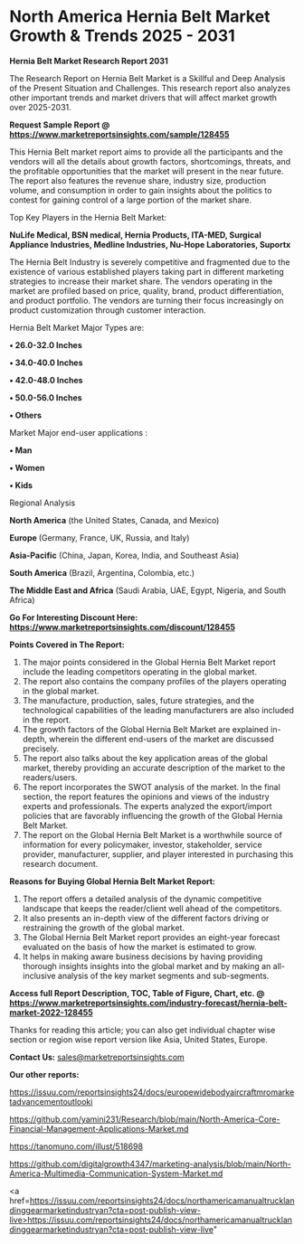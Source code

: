 # North America Hernia Belt Market Growth & Trends 2025 - 2031

<strong>Hernia Belt Market Research Report 2031</strong>

The Research Report on Hernia Belt Market is a Skillful and Deep Analysis of the Present Situation and Challenges. This research report also analyzes other important trends and market drivers that will affect market growth over 2025-2031.

<strong>Request Sample Report @ <a href=https://www.marketreportsinsights.com/sample/128455>https://www.marketreportsinsights.com/sample/128455</a></strong>

This Hernia Belt market report aims to provide all the participants and the vendors will all the details about growth factors, shortcomings, threats, and the profitable opportunities that the market will present in the near future. The report also features the revenue share, industry size, production volume, and consumption in order to gain insights about the politics to contest for gaining control of a large portion of the market share.

Top Key Players in the Hernia Belt Market:

<strong>NuLife Medical, BSN medical, Hernia Products, ITA-MED, Surgical Appliance Industries, Medline Industries, Nu-Hope Laboratories, Suportx</strong>

The Hernia Belt Industry is severely competitive and fragmented due to the existence of various established players taking part in different marketing strategies to increase their market share. The vendors operating in the market are profiled based on price, quality, brand, product differentiation, and product portfolio. The vendors are turning their focus increasingly on product customization through customer interaction.

Hernia Belt Market Major Types are:

<strong>• 26.0-32.0 Inches

• 34.0-40.0 Inches

• 42.0-48.0 Inches

• 50.0-56.0 Inches

• Others</strong>

Market Major end-user applications :

<strong>• Man

• Women

• Kids</strong>

Regional Analysis

</u><strong><b>North America</b></strong> (the United States, Canada, and Mexico)

<strong><b>Europe </b></strong>(Germany, France, UK, Russia, and Italy)

<strong><b>Asia-Pacific</b></strong> (China, Japan, Korea, India, and Southeast Asia)

<strong><b>South America</b></strong> (Brazil, Argentina, Colombia, etc.)

<strong><b>The Middle East and Africa</b></strong> (Saudi Arabia, UAE, Egypt, Nigeria, and South Africa)

<strong>Go For Interesting Discount Here: <a href=https://www.marketreportsinsights.com/discount/128455>https://www.marketreportsinsights.com/discount/128455</a></strong>

<strong>Points Covered in The Report:</strong>
<ol>
  <li>The major points considered in the Global Hernia Belt Market report include the leading competitors operating in the global market.</li>
  <li>The report also contains the company profiles of the players operating in the global market.</li>
  <li>The manufacture, production, sales, future strategies, and the technological capabilities of the leading manufacturers are also included in the report.</li>
  <li>The growth factors of the Global Hernia Belt Market are explained in-depth, wherein the different end-users of the market are discussed precisely.</li>
  <li>The report also talks about the key application areas of the global market, thereby providing an accurate description of the market to the readers/users.</li>
  <li>The report incorporates the SWOT analysis of the market. In the final section, the report features the opinions and views of the industry experts and professionals. The experts analyzed the export/import policies that are favorably influencing the growth of the Global Hernia Belt Market.</li>
  <li>The report on the Global Hernia Belt Market is a worthwhile source of information for every policymaker, investor, stakeholder, service provider, manufacturer, supplier, and player interested in purchasing this research document.</li>
</ol>
<strong>Reasons for Buying Global Hernia Belt Market Report:</strong>

<ol>
  <li>The report offers a detailed analysis of the dynamic competitive landscape that keeps the reader/client well ahead of the competitors.</li>
  <li>It also presents an in-depth view of the different factors driving or restraining the growth of the global market.</li>
  <li>The Global Hernia Belt Market report provides an eight-year forecast evaluated on the basis of how the market is estimated to grow.</li>
  <li>It helps in making aware business decisions by having providing thorough insights insights into the global market and by making an all-inclusive analysis of the key market segments and sub-segments.</li>
</ol>
<strong>Access full Report Description, TOC, Table of Figure, Chart, etc. @ <a href=https://www.marketreportsinsights.com/industry-forecast/hernia-belt-market-2022-128455>https://www.marketreportsinsights.com/industry-forecast/hernia-belt-market-2022-128455</a></strong>


Thanks for reading this article; you can also get individual chapter wise section or region wise report version like Asia, United States, Europe.

<strong>Contact Us:</strong>
sales@marketreportsinsights.com

<strong>Our other reports:</strong>

<a href=https://issuu.com/reportsinsights24/docs/europewidebodyaircraftmromarketadvancementoutlooki>https://issuu.com/reportsinsights24/docs/europewidebodyaircraftmromarketadvancementoutlooki</a>

<a href=https://github.com/yamini231/Research/blob/main/North-America-Core-Financial-Management-Applications-Market.md>https://github.com/yamini231/Research/blob/main/North-America-Core-Financial-Management-Applications-Market.md</a>

<a href=https://tanomuno.com/illust/518698>https://tanomuno.com/illust/518698</a>

<a href=https://github.com/digitalgrowth4347/marketing-analysis/blob/main/North-America-Multimedia-Communication-System-Market.md>https://github.com/digitalgrowth4347/marketing-analysis/blob/main/North-America-Multimedia-Communication-System-Market.md</a>

<a href=https://issuu.com/reportsinsights24/docs/northamericamanualtrucklandinggearmarketindustryan?cta=post-publish-view-live>https://issuu.com/reportsinsights24/docs/northamericamanualtrucklandinggearmarketindustryan?cta=post-publish-view-live</a>"

